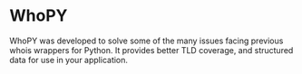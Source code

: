 # WhoPY
WhoPY was developed to solve some of the many issues facing previous whois wrappers for Python. 
It provides better TLD coverage, and structured data for use in your application.

